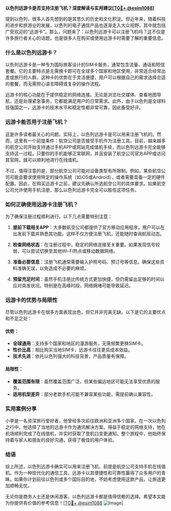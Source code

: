 **以色列远游卡是否支持注册飞机？深度解读与实用建议[[TG💪+ @esim1088](https://t.me/s/esim1088)]**

提到以色列，很多人首先想到的是其悠久的历史和文化积淀。但近年来，随着科技的进步和旅游业的发展，以色列的电子通信产品也逐渐走入大众视野，其中就包括广受欢迎的“远游卡”。那么，问题来了：以色列远游卡可以注册飞机吗？这不仅是许多旅行者关心的话题，也是很多人在购买或使用远游卡时需要了解的重要信息。

### 什么是以色列远游卡？

以色列远游卡是一种专为国际旅客设计的SIM卡服务，通常包含流量、通话和短信套餐。它的主要特点是无需换卡即可在全球多个国家和地区使用，非常适合经常出差或旅行的人群。这种卡的优势在于灵活便捷，用户可以根据自己的需求选择合适的套餐，而无需担心语言障碍或复杂的操作流程。

远游卡的核心功能在于提供稳定的网络连接。无论是浏览社交媒体、查看地图导航，还是处理紧急事务，它都能满足用户的日常需求。此外，由于以色列是全球科技强国之一，远游卡的技术水平和稳定性都非常可靠，因此备受好评。

### 远游卡能否用于注册飞机？

这是许多读者最关心的问题。实际上，以色列远游卡是可以用来注册飞机的。然而，这里有一个前提条件：航空公司是否接受手机作为注册工具。目前，越来越多的航空公司开始支持通过手机APP或网站完成值机手续，而以色列远游卡完全能够支持这一过程。只要你的手机能够正常联网，并且安装了航空公司官方APP或访问其官网，就可以顺利地进行在线值机。

不过，值得注意的是，部分航空公司可能对设备类型有所限制。例如，某些航空公司可能会要求使用特定的操作系统（如iOS或Android），或者需要具备一定的硬件配置。因此，在购买远游卡之前，建议先确认所选航空公司的具体要求。如果航空公司允许使用手机注册，那么以色列远游卡完全可以胜任这项任务。

### 如何正确使用远游卡注册飞机？

为了确保注册过程顺利进行，以下几点需要特别注意：

1. **提前下载相关APP**：大多数航空公司都提供了官方移动应用程序，用户可以在出发前下载并熟悉其功能。这样不仅方便注册飞机，还能随时查询航班动态。
   
2. **检查网络状态**：在注册过程中，稳定的网络连接至关重要。如果发现信号较弱，可以尝试切换至其他Wi-Fi热点或移动数据网络。

3. **准备必要信息**：注册飞机通常需要输入护照号码、预订号等信息。确保这些资料准确无误，以免造成不必要的麻烦。

4. **预留充足时间**：虽然手机注册比传统方式更加快捷，但仍需留出足够的时间以应对突发状况。特别是在高峰时段，网络拥堵可能导致延迟。

### 远游卡的优势与局限性

尽管以色列远游卡在很多方面表现出色，但它并非完美无缺。以下是它的主要优点和不足之处：

#### 优势：
- **全球通用**：支持多个国家和地区的漫游服务，无需频繁更换SIM卡。
- **性价比高**：相比购买当地SIM卡，远游卡往往更具成本效益。
- **技术先进**：依托以色列强大的科技背景，产品质量有保障。

#### 局限性：
- **覆盖范围有限**：虽然覆盖范围广泛，但某些偏远地区可能无法享受优质的服务。
- **适用机型差异**：部分老款手机可能不兼容某些功能，需提前确认兼容性。

### 实用案例分享

小李是一名资深旅行爱好者，他曾经多次前往欧洲和亚洲多个国家。在一次以色列之行中，他选择了当地的远游卡作为通讯解决方案。得益于稳定的网络支持，他在机场顺利完成了在线值机，并实时获取了登机口变更通知。整个旅程中，他始终保持着与家人和朋友的良好沟通，获得了极佳的用户体验。

### 结语

综上所述，以色列远游卡确实可以用来注册飞机，前提是航空公司支持手机在线值机。作为一种现代化的通信工具，远游卡以其便捷性和可靠性赢得了众多用户的青睐。如果你计划前往以色列或多个国际目的地，不妨考虑使用这款产品，让旅途更加顺畅无忧。

无论你是商务人士还是休闲游客，以色列远游卡都是值得信赖的选择。希望本文能为你提供有价值的参考信息！[[TG💪+ @esim1088](https://t.me/s/esim1088) ![Image](https://i.postimg.cc/4NQfJmqS/Snipaste-2025-05-13-00-14-12.png)]